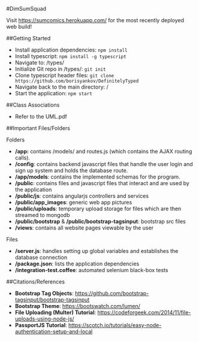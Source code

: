 #DimSumSquad

Visit <a href="https://sumcomics.herokuapp.com/">https://sumcomics.herokuapp.com/</a> for the most recently deployed web build!

##Getting Started

* Install application dependencies: `npm install` <br>
* Install typescript: `npm install -g typescript` <br>
* Navigate to: /types/ <br>
* Initialize Git repo in /types/: `git init` <br>
* Clone typescript header files: `git clone https://github.com/borisyankov/DefinitelyTyped` <br>
* Navigate back to the main directory: / <br>
* Start the application: `npm start` <br>

##Class Associations
* Refer to the UML.pdf

##Important Files/Folders

Folders
* **/app:** contains /models/ and routes.js (which contains the AJAX routing calls).
* **/config**: contains backend javascript files that handle the user login and sign up system and holds the database route.
* **/app/models**: contains the implemented schemas for the program.
* **/public**: contains files and javascript files that interact and are used by the application
* **/public/js**: contains angularjs controllers and services 
* **/public/app_images**: generic web app pictures
* **/public/uploads**: temporary upload storage for files which are then streamed to mongodb
* **/public/bootstrap** & **/public/bootstrap-tagsinput**: bootstrap src files
* **/views**: contains all website pages viewable by the user

Files
* **/server.js**: handles setting up global variables and establishes the database connection
* **/package.json**: lists the application dependencies
* **/integration-test.coffee**: automated selenium black-box tests

##Citations/References
* **Bootstrap Tag Objects**: <a href="https://github.com/bootstrap-tagsinput/bootstrap-tagsinput">https://github.com/bootstrap-tagsinput/bootstrap-tagsinput</a>
* **Bootstrap Theme**: <a href="https://bootswatch.com/lumen/">https://bootswatch.com/lumen/</a>
* **File Uploading (Multer) Tutorial**: <a href="https://codeforgeek.com/2014/11/file-uploads-using-node-js/">https://codeforgeek.com/2014/11/file-uploads-using-node-js/</a>
* **PassportJS Tutorial**: <a href="https://scotch.io/tutorials/easy-node-authentication-setup-and-local">https://scotch.io/tutorials/easy-node-authentication-setup-and-local</a>
